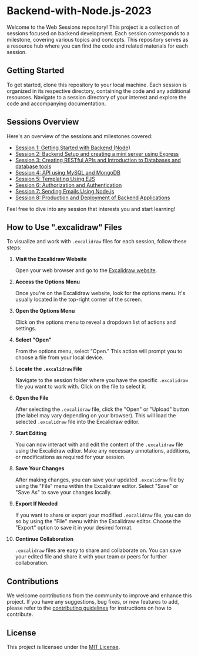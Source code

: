 # Backend-with-Node.js-2023

Welcome to the Web Sessions repository! This project is a collection of sessions focused on backend development. Each session corresponds to a milestone, covering various topics and concepts. This repository serves as a resource hub where you can find the code and related materials for each session.

## Getting Started

To get started, clone this repository to your local machine. Each session is organized in its respective directory, containing the code and any additional resources. Navigate to a session directory of your interest and explore the code and accompanying documentation.

## Sessions Overview

Here's an overview of the sessions and milestones covered:

- [Session 1: Getting Started with Backend (Node)](./Session%201%20-%20Getting%20Started%20with%20Backend%20(Node))
- [Session 2: Backend Setup and creating a mini server using Express](./Session%202%20-%20Backend%20Setup%20and%20creating%20a%20mini%20server%20using%20Express)
- [Session 3: Creating RESTful APIs and Introduction to Databases and database tools](./Session%203%20-%20Creating%20RESTful%20APIs%20and%20Introduction%20to%20Databases%20and%20database%20tools)
- [Session 4: API using MySQL and MongoDB](./Session%204%20-%20API%20using%20MySQL%20and%20MongoDB)
- [Session 5: Templating Using EJS](./Session%205%20-%20Templating%20Using%20EJS)
- [Session 6: Authorization and Authentication](./Session%206%20-%20Authorization%20and%20Authentication)
- [Session 7: Sending Emails Using Node.js](./Session%207%20-%20Sending%20Emails%20Using%20Node.js)
- [Session 8: Production and Deployment of Backend Applications](./Session%208%20-%20Production%20and%20Deployment%20of%20Backend%20Applications)

Feel free to dive into any session that interests you and start learning!

## How to Use ".excalidraw" Files

To visualize and work with `.excalidraw` files for each session, follow these steps:

1. **Visit the Excalidraw Website**

   Open your web browser and go to the [Excalidraw website](https://excalidraw.com/).

2. **Access the Options Menu**

   Once you're on the Excalidraw website, look for the options menu. It's usually located in the top-right corner of the screen.

3. **Open the Options Menu**

   Click on the options menu to reveal a dropdown list of actions and settings.

4. **Select "Open"**

   From the options menu, select "Open." This action will prompt you to choose a file from your local device.

5. **Locate the `.excalidraw` File**

   Navigate to the session folder where you have the specific `.excalidraw` file you want to work with. Click on the file to select it.

6. **Open the File**

   After selecting the `.excalidraw` file, click the "Open" or "Upload" button (the label may vary depending on your browser). This will load the selected `.excalidraw` file into the Excalidraw editor.

7. **Start Editing**

   You can now interact with and edit the content of the `.excalidraw` file using the Excalidraw editor. Make any necessary annotations, additions, or modifications as required for your session.

8. **Save Your Changes**

   After making changes, you can save your updated `.excalidraw` file by using the "File" menu within the Excalidraw editor. Select "Save" or "Save As" to save your changes locally.

9. **Export If Needed**

   If you want to share or export your modified `.excalidraw` file, you can do so by using the "File" menu within the Excalidraw editor. Choose the "Export" option to save it in your desired format.

10. **Continue Collaboration**

    `.excalidraw` files are easy to share and collaborate on. You can save your edited file and share it with your team or peers for further collaboration.

## Contributions

We welcome contributions from the community to improve and enhance this project. If you have any suggestions, bug fixes, or new features to add, please refer to the [contributing guidelines](CONTRIBUTING.md) for instructions on how to contribute.

## License

This project is licensed under the [MIT License](LICENSE).
